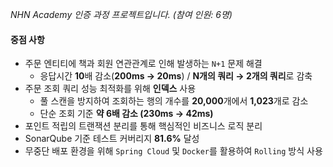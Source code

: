 _NHN Academy 인증 과정 프로젝트입니다. (참여 인원: 6명)_

#### 중점 사항

- 주문 엔티티에 책과 회원 연관관계로 인해 발생하는 `N+1` 문제 해결
  - 응답시간 **10**배 감소(**200ms &rarr; 20ms**) / **N개의 쿼리 &rarr; 2개의 쿼리**로 감축
- 주문 조회 쿼리 성능 최적화를 위해 **인덱스** 사용
  - 풀 스캔을 방지하여 조회하는 행의 개수를 **20,000**개에서 **1,023**개로 감소
  - 단순 조회 기준 **약 6배 감소 (230ms -> 42ms)**
- 포인트 적립의 트랜잭션 분리를 통해 핵심적인 비즈니스 로직 분리
- SonarQube 기준 테스트 커버리지 **81.6%** 달성
- 무중단 배포 환경을 위해 `Spring Cloud` 및 `Docker`를 활용하여 `Rolling` 방식 사용

